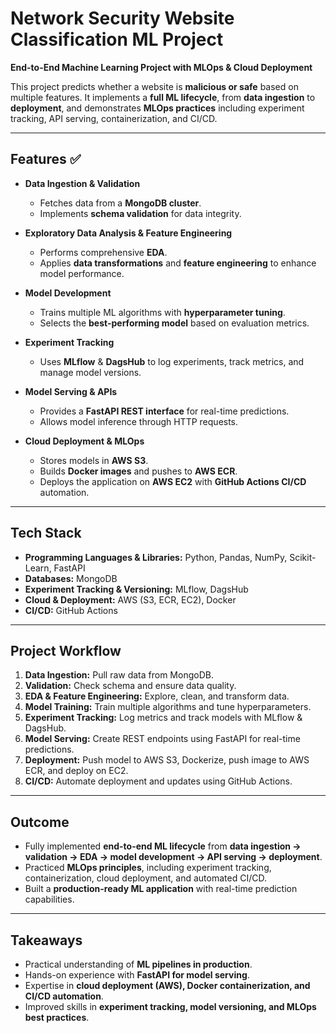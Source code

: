 # Network Security Website Classification ML Project

**End-to-End Machine Learning Project with MLOps & Cloud Deployment**

This project predicts whether a website is **malicious or safe** based on multiple features. It implements a **full ML lifecycle**, from **data ingestion** to **deployment**, and demonstrates **MLOps practices** including experiment tracking, API serving, containerization, and CI/CD.

---

## **Features** ✅

- **Data Ingestion & Validation**  
  - Fetches data from a **MongoDB cluster**.  
  - Implements **schema validation** for data integrity.  

- **Exploratory Data Analysis & Feature Engineering**  
  - Performs comprehensive **EDA**.  
  - Applies **data transformations** and **feature engineering** to enhance model performance.  

- **Model Development**  
  - Trains multiple ML algorithms with **hyperparameter tuning**.  
  - Selects the **best-performing model** based on evaluation metrics.  

- **Experiment Tracking**  
  - Uses **MLflow** & **DagsHub** to log experiments, track metrics, and manage model versions.  

- **Model Serving & APIs**  
  - Provides a **FastAPI REST interface** for real-time predictions.  
  - Allows model inference through HTTP requests.  

- **Cloud Deployment & MLOps**  
  - Stores models in **AWS S3**.  
  - Builds **Docker images** and pushes to **AWS ECR**.  
  - Deploys the application on **AWS EC2** with **GitHub Actions CI/CD** automation.  

---

## **Tech Stack**

- **Programming Languages & Libraries:** Python, Pandas, NumPy, Scikit-Learn, FastAPI  
- **Databases:** MongoDB  
- **Experiment Tracking & Versioning:** MLflow, DagsHub  
- **Cloud & Deployment:** AWS (S3, ECR, EC2), Docker  
- **CI/CD:** GitHub Actions  

---

## **Project Workflow**

1. **Data Ingestion:** Pull raw data from MongoDB.  
2. **Validation:** Check schema and ensure data quality.  
3. **EDA & Feature Engineering:** Explore, clean, and transform data.  
4. **Model Training:** Train multiple algorithms and tune hyperparameters.  
5. **Experiment Tracking:** Log metrics and track models with MLflow & DagsHub.  
6. **Model Serving:** Create REST endpoints using FastAPI for real-time predictions.  
7. **Deployment:** Push model to AWS S3, Dockerize, push image to AWS ECR, and deploy on EC2.  
8. **CI/CD:** Automate deployment and updates using GitHub Actions.  

---

## **Outcome**

- Fully implemented **end-to-end ML lifecycle** from **data ingestion → validation → EDA → model development → API serving → deployment**.  
- Practiced **MLOps principles**, including experiment tracking, containerization, cloud deployment, and automated CI/CD.  
- Built a **production-ready ML application** with real-time prediction capabilities.

---

## **Takeaways**

- Practical understanding of **ML pipelines in production**.  
- Hands-on experience with **FastAPI for model serving**.  
- Expertise in **cloud deployment (AWS), Docker containerization, and CI/CD automation**.  
- Improved skills in **experiment tracking, model versioning, and MLOps best practices**.
